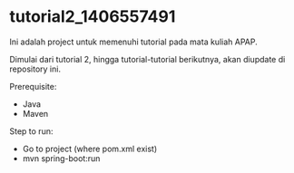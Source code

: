 # tutorial2_1406557491

Ini adalah project untuk memenuhi tutorial pada mata kuliah APAP.

Dimulai dari tutorial 2, hingga tutorial-tutorial berikutnya, akan diupdate di repository ini.

Prerequisite:
- Java
- Maven

Step to run:
- Go to project (where pom.xml exist)
- mvn spring-boot:run
